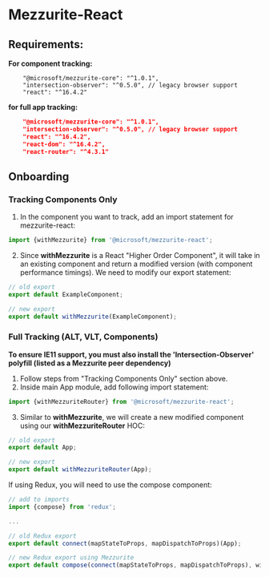 # Mezzurite-React

## Requirements:
**For component tracking:** 
```
    "@microsoft/mezzurite-core": "^1.0.1",
    "intersection-observer": "^0.5.0", // legacy browser support
    "react": "^16.4.2"
```
**for full app tracking:**
```json
    "@microsoft/mezzurite-core": "^1.0.1",
    "intersection-observer": "^0.5.0", // legacy browser support
    "react": "^16.4.2",
    "react-dom": "^16.4.2",
    "react-router": "^4.3.1"
```

## Onboarding
### Tracking Components Only
1. In the component you want to track, add an import statement for mezzurite-react:
```javascript
import {withMezzurite} from '@microsoft/mezzurite-react';
```
2. Since **withMezzurite** is a React "Higher Order Component", it will take in an existing component and return a modified version (with component performance timings). We need to modify our export statement:
```javascript
// old export
export default ExampleComponent;

// new export
export default withMezzurite(ExampleComponent);
```

### Full Tracking (ALT, VLT, Components)
****To ensure IE11 support, you must also install the 'Intersection-Observer' polyfill (listed as a Mezzurite peer dependency)****
1. Follow steps from "Tracking Components Only" section above.
2. Inside main App module, add following import statement:
```javascript
import {withMezzuriteRouter} from '@microsoft/mezzurite-react';
```
3. Similar to **withMezzurite**, we will create a new modified component using our **withMezzuriteRouter** HOC:
```javascript
// old export
export default App;

// new export
export default withMezzuriteRouter(App);
```
If using Redux, you will need to use the compose component:
```javascript
// add to imports
import {compose} from 'redux';

...

// old Redux export
export default connect(mapStateToProps, mapDispatchToProps)(App);

// new Redux export using Mezzurite
export default compose(connect(mapStateToProps, mapDispatchToProps), withMezzuriteRouter)(App);
```
